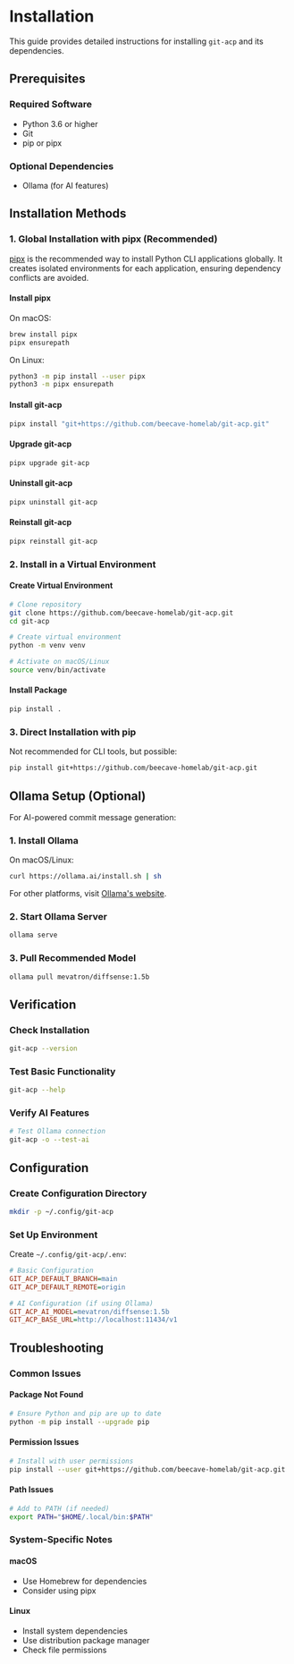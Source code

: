 # Installation

This guide provides detailed instructions for installing `git-acp` and its dependencies.

## Prerequisites

### Required Software

- Python 3.6 or higher
- Git
- pip or pipx

### Optional Dependencies

- Ollama (for AI features)

## Installation Methods

### 1. Global Installation with pipx (Recommended)

[pipx](https://pypa.github.io/pipx/) is the recommended way to install Python CLI applications globally. It creates isolated environments for each application, ensuring dependency conflicts are avoided.

#### Install pipx

On macOS:

```bash
brew install pipx
pipx ensurepath
```

On Linux:

```bash
python3 -m pip install --user pipx
python3 -m pipx ensurepath
```

#### Install git-acp

```bash
pipx install "git+https://github.com/beecave-homelab/git-acp.git"
```

#### Upgrade git-acp

```bash
pipx upgrade git-acp
```

#### Uninstall git-acp

```bash
pipx uninstall git-acp
```

#### Reinstall git-acp

```bash
pipx reinstall git-acp
```

### 2. Install in a Virtual Environment

#### Create Virtual Environment

```bash
# Clone repository
git clone https://github.com/beecave-homelab/git-acp.git
cd git-acp

# Create virtual environment
python -m venv venv

# Activate on macOS/Linux
source venv/bin/activate
```

#### Install Package

```bash
pip install .
```

### 3. Direct Installation with pip

Not recommended for CLI tools, but possible:

```bash
pip install git+https://github.com/beecave-homelab/git-acp.git
```

## Ollama Setup (Optional)

For AI-powered commit message generation:

### 1. Install Ollama

On macOS/Linux:

```bash
curl https://ollama.ai/install.sh | sh
```

For other platforms, visit [Ollama's website](https://ollama.ai).

### 2. Start Ollama Server

```bash
ollama serve
```

### 3. Pull Recommended Model

```bash
ollama pull mevatron/diffsense:1.5b
```

## Verification

### Check Installation

```bash
git-acp --version
```

### Test Basic Functionality

```bash
git-acp --help
```

### Verify AI Features

```bash
# Test Ollama connection
git-acp -o --test-ai
```

## Configuration

### Create Configuration Directory

```bash
mkdir -p ~/.config/git-acp
```

### Set Up Environment

Create `~/.config/git-acp/.env`:

```ini
# Basic Configuration
GIT_ACP_DEFAULT_BRANCH=main
GIT_ACP_DEFAULT_REMOTE=origin

# AI Configuration (if using Ollama)
GIT_ACP_AI_MODEL=mevatron/diffsense:1.5b
GIT_ACP_BASE_URL=http://localhost:11434/v1
```

## Troubleshooting

### Common Issues

#### Package Not Found

```bash
# Ensure Python and pip are up to date
python -m pip install --upgrade pip
```

#### Permission Issues

```bash
# Install with user permissions
pip install --user git+https://github.com/beecave-homelab/git-acp.git
```

#### Path Issues

```bash
# Add to PATH (if needed)
export PATH="$HOME/.local/bin:$PATH"
```

### System-Specific Notes

#### macOS

- Use Homebrew for dependencies
- Consider using pipx

#### Linux

- Install system dependencies
- Use distribution package manager
- Check file permissions

